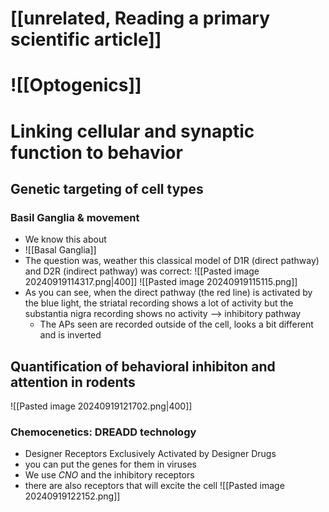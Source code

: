 # [[unrelated, Reading a primary scientific article]]

# ![[Optogenics]]
# Linking cellular and synaptic function to behavior
## Genetic targeting of cell types
### Basil Ganglia & movement
- We know this about 
- ![[Basal Ganglia]]
- The question was, weather this classical model of D1R (direct pathway) and D2R (indirect pathway) was correct:
![[Pasted image 20240919114317.png|400]]
![[Pasted image 20240919115115.png]]
- As you can see, when the direct pathway (the red line) is activated by the blue light, the striatal recording shows a lot of activity but the substantia nigra recording shows no activity --> inhibitory pathway
	- The APs seen are recorded outside of the cell, looks a bit different and is inverted
## Quantification of behavioral inhibiton and attention in rodents
![[Pasted image 20240919121702.png|400]]

### Chemocenetics: DREADD technology
- Designer Receptors Exclusively Activated by Designer Drugs 
- you can put the genes for them in viruses
- We use *CNO* and the inhibitory receptors
- there are also receptors that will excite the cell
![[Pasted image 20240919122152.png]]
